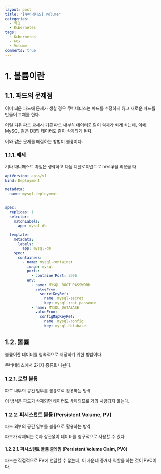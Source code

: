 ```yaml
---
layout: post
title: "[쿠버네티스] Volume"
categories:
  - 학습
  - Kubernetes
tags:
  - Kubernetes
  - k8s
  - Volume
comments: true
---
```

# 1. 볼륨이란

## 1.1. 파드의 문제점

이미 띄운 파드에 문제가 생길 경우 쿠버네티스는 파드를 수정하지 않고 새로운 파드를 만들어 교체를 한다.

이럴 겨우 파드 교체시 기존 파드 내부의 데이터도 같이 삭제가 되게 되는데, 이때 MySQL 같은 DB의 데이터도 같이 삭제되게 된다.

이와 같은 문제를 해결하는 방법이 볼륨이다.

### 1.1.1. 예제

기타 매니페스트 파일은 생략하고 다음 디플로이먼트로 mysql을 띄웠을 때

```yaml
apiVersion: apps/v1  
kind: Deployment  
  
metadata:  
  name: mysql-deployment  
  
  
spec:  
  replicas: 1  
  selector:  
    matchLabels:  
      app: mysql-db  
  
  template:  
    metadata:  
      labels:  
        app: mysql-db  
    spec:  
      containers:  
        - name: mysql-container  
          image: mysql  
          ports:  
            - containerPort: 3306  
          env:  
            - name: MYSQL_ROOT_PASSWORD  
              valueFrom:  
                secretKeyRef:  
                  name: mysql-secret  
                  key: mysql-root-password  
            - name: MYSQL_DATABASE  
              valueFrom:  
                configMapKeyRef:  
                  name: mysql-config  
                  key: mysql-database
```

## 1.2. 볼륨

볼륨이란 데이터를 영속적으로 저장하기 위한 방법이다.

쿠버네티스에서 2가지 종류로 나뉜다.

### 1.2.1. 로컬 볼륨

파드 내부의 공간 일부를 볼륨으로 활용하는 방식

이 방식은 파드가 삭제되면 데이터도 삭제되므로 거의 사용되지 않는다.

### 1.2.2. 퍼시스턴트 볼륨 (Persistent Volume, PV)

파드 외부의 공간 일부를 볼륨으로 활용하는 방식

파드가 삭제되는 것과 상관없이 데이터를 영구적으로 사용할 수 있다.

#### 1.2.2.1. 퍼시스턴트 볼륨 클레임 (Persistent Volume Claim, PVC)

파드는 직접적으로 PV에 연결할 수 없는데, 이 가운데 중개자 역할을 하는 것이 PVC이다.